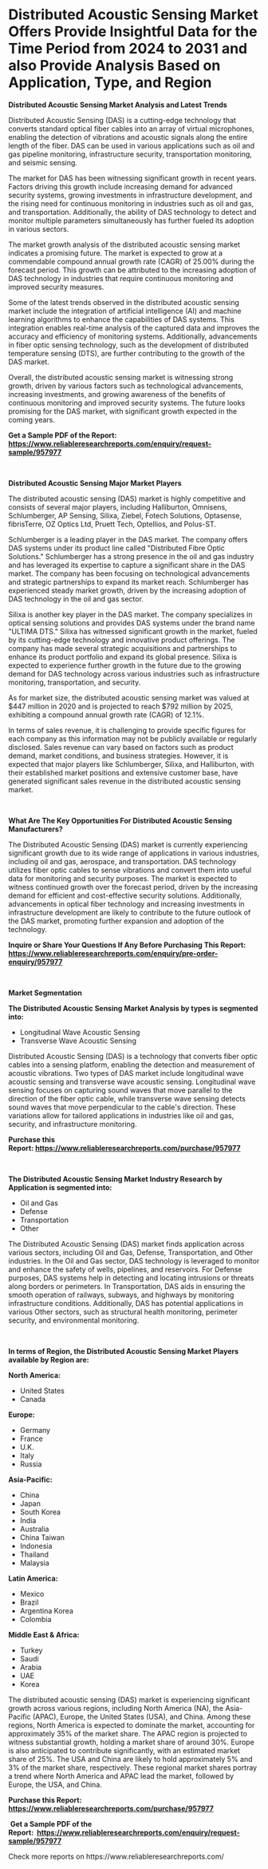 <p><h1>Distributed Acoustic Sensing Market Offers Provide Insightful Data for the Time Period from 2024 to 2031 and also Provide Analysis Based on Application, Type, and Region</h1></p><p><strong>Distributed Acoustic Sensing Market Analysis and Latest Trends</strong></p>
<p><p>Distributed Acoustic Sensing (DAS) is a cutting-edge technology that converts standard optical fiber cables into an array of virtual microphones, enabling the detection of vibrations and acoustic signals along the entire length of the fiber. DAS can be used in various applications such as oil and gas pipeline monitoring, infrastructure security, transportation monitoring, and seismic sensing.</p><p>The market for DAS has been witnessing significant growth in recent years. Factors driving this growth include increasing demand for advanced security systems, growing investments in infrastructure development, and the rising need for continuous monitoring in industries such as oil and gas, and transportation. Additionally, the ability of DAS technology to detect and monitor multiple parameters simultaneously has further fueled its adoption in various sectors.</p><p>The market growth analysis of the distributed acoustic sensing market indicates a promising future. The market is expected to grow at a commendable compound annual growth rate (CAGR) of 25.00% during the forecast period. This growth can be attributed to the increasing adoption of DAS technology in industries that require continuous monitoring and improved security measures.</p><p>Some of the latest trends observed in the distributed acoustic sensing market include the integration of artificial intelligence (AI) and machine learning algorithms to enhance the capabilities of DAS systems. This integration enables real-time analysis of the captured data and improves the accuracy and efficiency of monitoring systems. Additionally, advancements in fiber optic sensing technology, such as the development of distributed temperature sensing (DTS), are further contributing to the growth of the DAS market.</p><p>Overall, the distributed acoustic sensing market is witnessing strong growth, driven by various factors such as technological advancements, increasing investments, and growing awareness of the benefits of continuous monitoring and improved security systems. The future looks promising for the DAS market, with significant growth expected in the coming years.</p></p>
<p><strong>Get a Sample PDF of the Report:&nbsp; <a href="https://www.reliableresearchreports.com/enquiry/request-sample/957977">https://www.reliableresearchreports.com/enquiry/request-sample/957977</a></strong></p>
<p>&nbsp;</p>
<p><strong>Distributed Acoustic Sensing Major Market Players</strong></p>
<p><p>The distributed acoustic sensing (DAS) market is highly competitive and consists of several major players, including Halliburton, Omnisens, Schlumberger, AP Sensing, Silixa, Ziebel, Fotech Solutions, Optasense, fibrisTerre, OZ Optics Ltd, Pruett Tech, Optellios, and Polus-ST.</p><p>Schlumberger is a leading player in the DAS market. The company offers DAS systems under its product line called "Distributed Fibre Optic Solutions." Schlumberger has a strong presence in the oil and gas industry and has leveraged its expertise to capture a significant share in the DAS market. The company has been focusing on technological advancements and strategic partnerships to expand its market reach. Schlumberger has experienced steady market growth, driven by the increasing adoption of DAS technology in the oil and gas sector.</p><p>Silixa is another key player in the DAS market. The company specializes in optical sensing solutions and provides DAS systems under the brand name "ULTIMA DTS." Silixa has witnessed significant growth in the market, fueled by its cutting-edge technology and innovative product offerings. The company has made several strategic acquisitions and partnerships to enhance its product portfolio and expand its global presence. Silixa is expected to experience further growth in the future due to the growing demand for DAS technology across various industries such as infrastructure monitoring, transportation, and security.</p><p>As for market size, the distributed acoustic sensing market was valued at $447 million in 2020 and is projected to reach $792 million by 2025, exhibiting a compound annual growth rate (CAGR) of 12.1%.</p><p>In terms of sales revenue, it is challenging to provide specific figures for each company as this information may not be publicly available or regularly disclosed. Sales revenue can vary based on factors such as product demand, market conditions, and business strategies. However, it is expected that major players like Schlumberger, Silixa, and Halliburton, with their established market positions and extensive customer base, have generated significant sales revenue in the distributed acoustic sensing market.</p></p>
<p>&nbsp;</p>
<p><strong>What Are The Key Opportunities For Distributed Acoustic Sensing Manufacturers?</strong></p>
<p><p>The Distributed Acoustic Sensing (DAS) market is currently experiencing significant growth due to its wide range of applications in various industries, including oil and gas, aerospace, and transportation. DAS technology utilizes fiber optic cables to sense vibrations and convert them into useful data for monitoring and security purposes. The market is expected to witness continued growth over the forecast period, driven by the increasing demand for efficient and cost-effective security solutions. Additionally, advancements in optical fiber technology and increasing investments in infrastructure development are likely to contribute to the future outlook of the DAS market, promoting further expansion and adoption of the technology.</p></p>
<p><strong>Inquire or Share Your Questions If Any Before Purchasing This Report: <a href="https://www.reliableresearchreports.com/enquiry/pre-order-enquiry/957977">https://www.reliableresearchreports.com/enquiry/pre-order-enquiry/957977</a></strong></p>
<p>&nbsp;</p>
<p><strong>Market Segmentation</strong></p>
<p><strong>The Distributed Acoustic Sensing Market Analysis by types is segmented into:</strong></p>
<p><ul><li>Longitudinal Wave Acoustic Sensing</li><li>Transverse Wave Acoustic Sensing</li></ul></p>
<p><p>Distributed Acoustic Sensing (DAS) is a technology that converts fiber optic cables into a sensing platform, enabling the detection and measurement of acoustic vibrations. Two types of DAS market include longitudinal wave acoustic sensing and transverse wave acoustic sensing. Longitudinal wave sensing focuses on capturing sound waves that move parallel to the direction of the fiber optic cable, while transverse wave sensing detects sound waves that move perpendicular to the cable's direction. These variations allow for tailored applications in industries like oil and gas, security, and infrastructure monitoring.</p></p>
<p><strong>Purchase this Report:&nbsp;<a href="https://www.reliableresearchreports.com/purchase/957977">https://www.reliableresearchreports.com/purchase/957977</a></strong></p>
<p>&nbsp;</p>
<p><strong>The Distributed Acoustic Sensing Market Industry Research by Application is segmented into:</strong></p>
<p><ul><li>Oil and Gas</li><li>Defense</li><li>Transportation</li><li>Other</li></ul></p>
<p><p>The Distributed Acoustic Sensing (DAS) market finds application across various sectors, including Oil and Gas, Defense, Transportation, and Other industries. In the Oil and Gas sector, DAS technology is leveraged to monitor and enhance the safety of wells, pipelines, and reservoirs. For Defense purposes, DAS systems help in detecting and locating intrusions or threats along borders or perimeters. In Transportation, DAS aids in ensuring the smooth operation of railways, subways, and highways by monitoring infrastructure conditions. Additionally, DAS has potential applications in various Other sectors, such as structural health monitoring, perimeter security, and environmental monitoring.</p></p>
<p>&nbsp;</p>
<p><strong>In terms of Region, the Distributed Acoustic Sensing Market Players available by Region are:</strong></p>
<p>
    <p> <strong> North America: </strong>
        <ul>
            <li>United States</li>
            <li>Canada</li>
        </ul>
        </p> 
    <p> <strong> Europe: </strong>
        <ul>
            <li>Germany</li>
            <li>France</li>
            <li>U.K.</li>
            <li>Italy</li>
            <li>Russia</li>
        </ul>
        </p> 
    <p> <strong> Asia-Pacific: </strong>
        <ul>
            <li>China</li>
            <li>Japan</li>
            <li>South Korea</li>
            <li>India</li>
            <li>Australia</li>
            <li>China Taiwan</li>
            <li>Indonesia</li>
            <li>Thailand</li>
            <li>Malaysia</li>
        </ul>
        </p> 
    <p> <strong> Latin America: </strong>
        <ul>
            <li>Mexico</li>
            <li>Brazil</li>
            <li>Argentina Korea</li>
            <li>Colombia</li>
        </ul>
        </p> 
    <p> <strong> Middle East & Africa: </strong>
        <ul>
            <li>Turkey</li>
            <li>Saudi</li>
            <li>Arabia</li>
            <li>UAE</li>
            <li>Korea</li>
        </ul>
    </p>
    </p>
<p><p>The distributed acoustic sensing (DAS) market is experiencing significant growth across various regions, including North America (NA), the Asia-Pacific (APAC), Europe, the United States (USA), and China. Among these regions, North America is expected to dominate the market, accounting for approximately 35% of the market share. The APAC region is projected to witness substantial growth, holding a market share of around 30%. Europe is also anticipated to contribute significantly, with an estimated market share of 25%. The USA and China are likely to hold approximately 5% and 3% of the market share, respectively. These regional market shares portray a trend where North America and APAC lead the market, followed by Europe, the USA, and China.</p></p>
<p><strong>Purchase this Report: <a href="https://www.reliableresearchreports.com/purchase/957977">https://www.reliableresearchreports.com/purchase/957977</a></strong></p>
<p>&nbsp;<strong>Get a Sample PDF of the Report:&nbsp;&nbsp;<a href="https://www.reliableresearchreports.com/enquiry/request-sample/957977">https://www.reliableresearchreports.com/enquiry/request-sample/957977</a></strong></p>
<p><strong></strong></p>
<p>Check more reports on https://www.reliableresearchreports.com/</p>